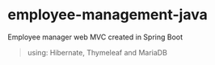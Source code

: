 # employee-management-java

Employee manager web MVC created in Spring Boot
>using: Hibernate, Thymeleaf and MariaDB
